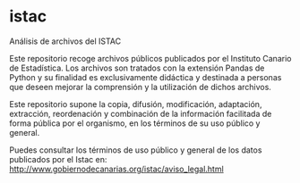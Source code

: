 # istac
Análisis de archivos del ISTAC 

Este repositorio recoge archivos públicos publicados por el Instituto Canario de Estadística. Los archivos son tratados con la extensión Pandas de Python y su finalidad es exclusivamente didáctica y destinada a personas que deseen mejorar la comprensión y la utilización de dichos archivos.

Este repositorio supone la copia, difusión, modificación, adaptación, extracción, reordenación y combinación de la información facilitada de forma pública por el organismo, en los términos de su uso público y general.

Puedes consultar los términos de uso público y general de los datos publicados por el Istac en: http://www.gobiernodecanarias.org/istac/aviso_legal.html
